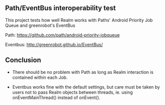 ## Path/EventBus interoperability test

This project tests how well Realm works with Paths' Android Priority Job Queue and greenrobot's EventBus

Path: https://github.com/path/android-priority-jobqueue

Eventbus: http://greenrobot.github.io/EventBus/

## Conclusion

- There should be no problem with Path as long as Realm interaction is contained within each Job.

- Eventbus works fine with the default settings, but care must be taken by users not to pass Realm objects
  between threads, ie. using onEventMainThread() instead of onEvent().
